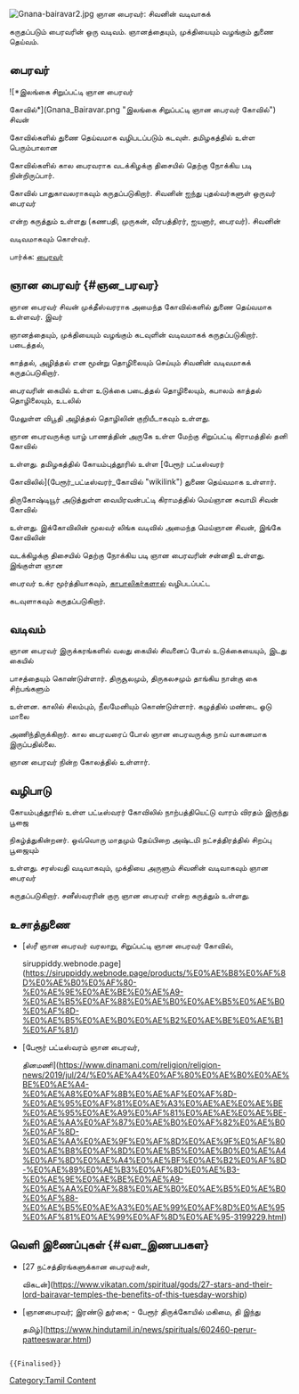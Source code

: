 ![](Gnana-bairavar2.jpg "Gnana-bairavar2.jpg") ஞான பைரவர்: சிவனின் வடிவாகக்
கருதப்படும் பைரவரின் ஒரு வடிவம். ஞானத்தையும், முக்தியையும் வழங்கும் துணை தெய்வம்.

## பைரவர்

![*இலங்கை சிறுப்பட்டி ஞான பைரவர்
கோவில்*](Gnana_Bairavar.png "இலங்கை சிறுப்பட்டி ஞான பைரவர் கோவில்") சிவன்
கோவில்களில் துணை தெய்வமாக வழிபடப்படும் கடவுள். தமிழகத்தில் உள்ள பெரும்பாலான
கோவில்களில் கால பைரவராக வடக்கிழக்கு திசையில் தெற்கு நோக்கிய படி நின்றிருப்பார்.
கோவில் பாதுகாவலராகவும் கருதப்படுகிறார். சிவனின் ஐந்து புதல்வர்களுள் ஒருவர் பைரவர்
என்ற கருத்தும் உள்ளது (கணபதி, முருகன், வீரபத்திரர், ஐயனார், பைரவர்). சிவனின்
வடிவமாகவும் கொள்வர்.

பார்க்க: [பைரவர்](பைரவர் "wikilink")

## ஞான பைரவர் {#ஞன_பரவர}

ஞான பைரவர் சிவன் முக்தீஸ்வரராக அமைந்த கோவில்களில் துணை தெய்வமாக உள்ளவர். இவர்
ஞானத்தையும், முக்தியையும் வழங்கும் கடவுளின் வடிவமாகக் கருதப்படுகிறார். படைத்தல்,
காத்தல், அழித்தல் என மூன்று தொழிலையும் செய்யும் சிவனின் வடிவமாகக் கருதப்படுகிறார்.
பைரவரின் கையில் உள்ள உடுக்கை படைத்தல் தொழிலையும், கபாலம் காத்தல் தொழிலையும், உடலில்
மேலுள்ள விபூதி அழித்தல் தொழிலின் குறியீடாகவும் உள்ளது.

ஞான பைரவருக்கு யாழ் பாணத்தின் அருகே உள்ள மேற்கு சிறுப்பட்டி கிராமத்தில் தனி கோவில்
உள்ளது. தமிழகத்தில் கோயம்புத்தூரில் உள்ள [பேரூர் பட்டீஸ்வரர்
கோவிலில்](பேரூர்_பட்டீஸ்வரர்_கோவில் "wikilink") துணை தெய்வமாக உள்ளார்.
திருகோஷ்டியூர் அடுத்துள்ள வையிரவன்பட்டி கிராமத்தில் மெய்ஞான சுவாமி சிவன் கோவில்
உள்ளது. இக்கோவிலின் மூலவர் லிங்க வடிவில் அமைந்த மெய்ஞான சிவன், இங்கே கோவிலின்
வடக்கிழக்கு திசையில் தெற்கு நோக்கிய படி ஞான பைரவரின் சன்னதி உள்ளது. இங்குள்ள ஞான
பைரவர் உக்ர மூர்த்தியாகவும், [காபாலிகர்களால்](காபாலிகர் "wikilink") வழிபடப்பட்ட
கடவுளாகவும் கருதப்படுகிறார்.

## வடிவம்

ஞான பைரவர் இருக்கரங்களில் வலது கையில் சிவனைப் போல் உடுக்கையையும், இடது கையில்
பாசத்தையும் கொண்டுள்ளார். திருசூலமும், திருகலசமும் தாங்கிய நான்கு கை சிற்பங்களும்
உள்ளன. காலில் சிலம்பும், நீலமேனியும் கொண்டுள்ளார். கழுத்தில் மண்டை ஓடு மாலை
அணிந்திருக்கிறார். கால பைரவரைப் போல் ஞான பைரவருக்கு நாய் வாகனமாக இருப்பதில்லை.
ஞான பைரவர் நின்ற கோலத்தில் உள்ளார்.

## வழிபாடு

கோயம்புத்தூரில் உள்ள பட்டீஸ்வரர் கோவிலில் நாற்பத்தியெட்டு வாரம் விரதம் இருந்து பூஜை
நிகழ்த்துகின்றனர். ஒவ்வொரு மாதமும் தேய்பிறை அஷ்டமி நட்சத்திரத்தில் சிறப்பு பூஜையும்
உள்ளது. சரஸ்வதி வடிவாகவும், முக்தியை அருளும் சிவனின் வடிவாகவும் ஞான பைரவர்
கருதப்படுகிறார். சனீஸ்வரரின் குரு ஞான பைரவர் என்ற கருத்தும் உள்ளது.

## உசாத்துணை

-   [ஸ்ரீ ஞான பைரவர் வரலாறு, சிறுப்பட்டி ஞான பைரவர் கோவில்,
    siruppiddy.webnode.page](https://siruppiddy.webnode.page/products/%E0%AE%B8%E0%AF%8D%E0%AE%B0%E0%AF%80-%E0%AE%9E%E0%AE%BE%E0%AE%A9-%E0%AE%B5%E0%AF%88%E0%AE%B0%E0%AE%B5%E0%AE%B0%E0%AF%8D-%E0%AE%B5%E0%AE%B0%E0%AE%B2%E0%AE%BE%E0%AE%B1%E0%AF%81/)
-   [பேரூர் பட்டீஸ்வரம் ஞான பைரவர்,
    தினமணி](https://www.dinamani.com/religion/religion-news/2019/jul/24/%E0%AE%A4%E0%AF%80%E0%AE%B0%E0%AE%BE%E0%AE%A4-%E0%AE%A8%E0%AF%8B%E0%AE%AF%E0%AF%8D-%E0%AE%95%E0%AF%81%E0%AE%A3%E0%AE%AE%E0%AE%BE%E0%AE%95%E0%AE%A9%E0%AF%81%E0%AE%AE%E0%AE%BE-%E0%AE%AA%E0%AF%87%E0%AE%B0%E0%AF%82%E0%AE%B0%E0%AF%8D-%E0%AE%AA%E0%AE%9F%E0%AF%8D%E0%AE%9F%E0%AF%80%E0%AE%B8%E0%AF%8D%E0%AE%B5%E0%AE%B0%E0%AE%A4%E0%AF%8D%E0%AE%A4%E0%AE%BF%E0%AE%B2%E0%AF%8D-%E0%AE%89%E0%AE%B3%E0%AF%8D%E0%AE%B3-%E0%AE%9E%E0%AE%BE%E0%AE%A9-%E0%AE%AA%E0%AF%88%E0%AE%B0%E0%AE%B5%E0%AE%B0%E0%AF%88-%E0%AE%B5%E0%AE%A3%E0%AE%99%E0%AF%8D%E0%AE%95%E0%AF%81%E0%AE%99%E0%AF%8D%E0%AE%95-3199229.html)

## வெளி இணைப்புகள் {#வள_இணபபகள}

-   [27 நட்சத்திரங்களுக்கான பைரவர்கள்,
    விகடன்](https://www.vikatan.com/spiritual/gods/27-stars-and-their-lord-bairavar-temples-the-benefits-of-this-tuesday-worship)
-   [ஞானபைரவர்; இரண்டு துர்கை; - பேரூர் திருக்கோயில் மகிமை, தி இந்து
    தமிழ்](https://www.hindutamil.in/news/spirituals/602460-perur-patteeswarar.html)

```{=mediawiki}
{{Finalised}}
```
[Category:Tamil Content](Category:Tamil_Content "wikilink")
